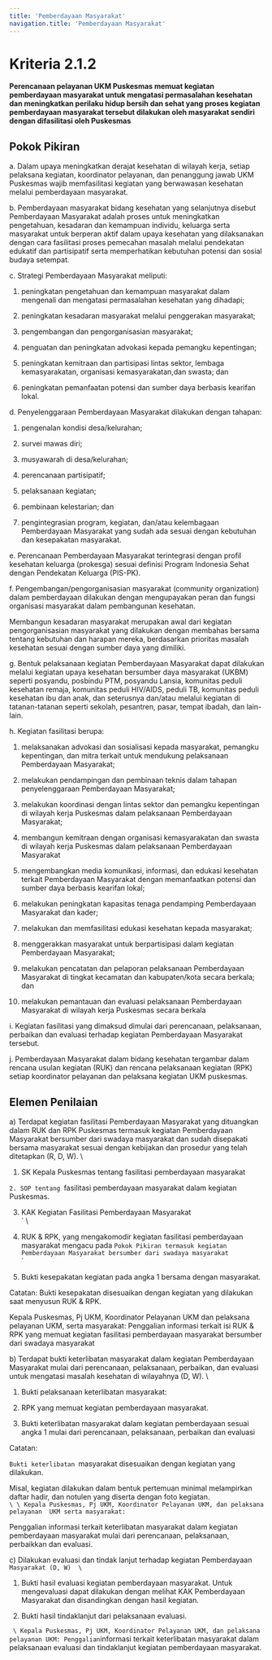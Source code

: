 ```yaml
---
title: 'Pemberdayaan Masyarakat'
navigation.title: 'Pemberdayaan Masyarakat'
---
```


# Kriteria 2.1.2 
**Perencanaan pelayanan UKM Puskesmas memuat kegiatan pemberdayaan masyarakat untuk mengatasi permasalahan kesehatan dan meningkatkan perilaku hidup bersih dan sehat yang proses kegiatan pemberdayaan masyarakat tersebut dilakukan oleh masyarakat sendiri dengan difasilitasi oleh Puskesmas** 



## Pokok Pikiran 

a. Dalam upaya meningkatkan derajat kesehatan di wilayah kerja, setiap pelaksana kegiatan, koordinator pelayanan, dan penanggung jawab UKM Puskesmas wajib memfasilitasi kegiatan yang berwawasan kesehatan melalui pemberdayaan masyarakat. 

b. Pemberdayaan masyarakat bidang kesehatan yang selanjutnya disebut Pemberdayaan Masyarakat adalah proses untuk meningkatkan pengetahuan, kesadaran dan kemampuan individu, keluarga serta masyarakat untuk berperan aktif dalam upaya kesehatan yang dilaksanakan dengan cara fasilitasi proses pemecahan masalah melalui pendekatan edukatif dan partisipatif serta memperhatikan kebutuhan potensi dan sosial budaya setempat. 

c. Strategi Pemberdayaan Masyarakat meliputi: 

1. peningkatan pengetahuan dan kemampuan masyarakat dalam mengenali dan mengatasi permasalahan kesehatan yang dihadapi; 

2. peningkatan kesadaran masyarakat melalui penggerakan masyarakat; 

3. pengembangan dan pengorganisasian masyarakat; 

4. penguatan dan peningkatan advokasi kepada pemangku kepentingan; 

5. peningkatan kemitraan dan partisipasi lintas sektor, lembaga kemasyarakatan, organisasi kemasyarakatan,dan swasta; dan 

6. peningkatan pemanfaatan potensi dan sumber daya berbasis kearifan lokal. 









d. Penyelenggaraan Pemberdayaan Masyarakat dilakukan dengan tahapan: 

1. pengenalan kondisi desa/kelurahan; 

2. survei mawas diri; 

3. musyawarah di desa/kelurahan; 

4. perencanaan partisipatif; 

5. pelaksanaan kegiatan; 

6. pembinaan kelestarian; dan 

7. pengintegrasian program, kegiatan, dan/atau kelembagaan Pemberdayaan Masyarakat yang sudah ada sesuai dengan kebutuhan dan kesepakatan masyarakat. 

e. Perencanaan Pemberdayaan Masyarakat terintegrasi dengan profil kesehatan keluarga (prokesga) sesuai definisi Program Indonesia Sehat dengan Pendekatan Keluarga (PIS-PK). 

f. Pengembangan/pengorganisasian masyarakat (community organization) dalam pemberdayaan dilakukan dengan mengupayakan peran dan fungsi organisasi masyarakat dalam pembangunan kesehatan. 

Membangun kesadaran masyarakat merupakan awal dari kegiatan  pengorganisasian masyarakat yang dilakukan dengan membahas  bersama tentang kebutuhan dan harapan mereka, berdasarkan prioritas masalah kesehatan sesuai dengan sumber daya yang dimiliki. 









g. Bentuk pelaksanaan kegiatan Pemberdayaan Masyarakat dapat dilakukan melalui kegiatan upaya kesehatan bersumber daya masyarakat (UKBM) seperti posyandu, posbindu PTM, posyandu Lansia,  komunitas peduli kesehatan remaja, komunitas peduli HIV/AIDS, peduli TB, komunitas peduli kesehatan ibu dan anak, dan seterusnya  dan/atau  melalui  kegiatan di tatanan-tatanan seperti sekolah, pesantren, pasar, tempat ibadah, dan lain-lain. 

h. Kegiatan fasilitasi berupa: 

1. melaksanakan advokasi dan sosialisasi kepada masyarakat, pemangku kepentingan, dan mitra terkait untuk mendukung pelaksanaan Pemberdayaan Masyarakat; 

2. melakukan pendampingan dan pembinaan teknis dalam tahapan penyelenggaraan Pemberdayaan Masyarakat; 

3. melakukan koordinasi dengan lintas sektor dan pemangku kepentingan di wilayah kerja Puskesmas dalam pelaksanaan Pemberdayaan Masyarakat; 

4. membangun kemitraan dengan organisasi kemasyarakatan dan swasta di wilayah kerja Puskesmas dalam pelaksanaan Pemberdayaan Masyarakat 

5. mengembangkan media komunikasi, informasi, dan edukasi kesehatan terkait Pemberdayaan Masyarakat dengan memanfaatkan potensi dan sumber daya berbasis kearifan lokal; 

6. melakukan peningkatan kapasitas tenaga pendamping Pemberdayaan Masyarakat dan kader; 

7. melakukan dan memfasilitasi edukasi kesehatan kepada masyarakat; 

8. menggerakkan masyarakat untuk berpartisipasi dalam kegiatan Pemberdayaan Masyarakat; 








9. melakukan pencatatan dan  pelaporan pelaksanaan Pemberdayaan Masyarakat di tingkat kecamatan dan kabupaten/kota secara berkala; dan 

10. melakukan pemantauan dan evaluasi pelaksanaan Pemberdayaan Masyarakat di wilayah kerja Puskesmas secara berkala 

i. Kegiatan fasilitasi yang dimaksud dimulai dari perencanaan, pelaksanaan, perbaikan dan evaluasi terhadap kegiatan Pemberdayaan Masyarakat tersebut. 

j. Pemberdayaan Masyarakat dalam bidang kesehatan tergambar dalam rencana usulan kegiatan (RUK) dan rencana pelaksanaan kegiatan (RPK) setiap koordinator pelayanan dan pelaksana kegiatan UKM puskesmas. 
## Elemen Penilaian 




 a) Terdapat kegiatan fasilitasi Pemberdayaan Masyarakat yang dituangkan dalam RUK dan RPK Puskesmas termasuk kegiatan Pemberdayaan Masyarakat bersumber dari swadaya masyarakat dan sudah disepakati bersama masyarakat sesuai dengan kebijakan dan prosedur yang telah ditetapkan (R, D, W). \




1. SK Kepala Puskesmas tentang fasilitasi pemberdayaan masyarakat 



`2. SOP tentang `fasilitasi pemberdayaan masyarakat dalam kegiatan Puskesmas.

3. KAK Kegiatan Fasilitasi Pemberdayaan Masyarakat  \
` \
1. RUK & RPK, yang mengakomodir kegiatan fasilitasi pemberdayaan masyarakat mengacu pada `Pokok Pikiran termasuk kegiatan Pemberdayaan Masyarakat bersumber dari swadaya masyarakat` \
`

2. Bukti kesepakatan kegiatan pada angka 1 bersama dengan masyarakat.

Catatan: Bukti kesepakatan disesuaikan dengan kegiatan yang dilakukan saat menyusun RUK & RPK.



Kepala Puskesmas, Pj UKM, Koordinator Pelayanan UKM dan pelaksana pelayanan UKM, serta masyarakat: Penggalian informasi   terkait isi RUK  & RPK yang memuat kegiatan fasilitasi pemberdayaan masyarakat bersumber  dari swadaya masyarakat 




 b) Terdapat bukti keterlibatan masyarakat dalam kegiatan Pemberdayaan Masyarakat mulai dari perencanaan, pelaksanaan, perbaikan, dan evaluasi untuk mengatasi masalah kesehatan di wilayahnya (D, W).  \


1. Bukti pelaksanaan keterlibatan masyarakat: 



2. RPK yang memuat kegiatan pemberdayaan masyarakat. 

3. Bukti keterlibatan masyarakat dalam kegiatan pemberdayaan sesuai angka 1 mulai dari perencanaan, pelaksanaan, perbaikan dan evaluasi 


Catatan: 



`Bukti keterlibatan `masyarakat disesuaikan dengan kegiatan yang dilakukan. 

Misal, kegiatan dilakukan dalam bentuk pertemuan minimal melampirkan daftar hadir, dan notulen yang diserta dengan foto kegiatan.  \
` \
  \
Kepala Puskesmas, Pj UKM, Koordinator Pelayanan UKM, dan pelaksana pelayanan  UKM serta masyarakat: `



Penggalian informasi terkait keterlibatan masyarakat dalam kegiatan pemberdayaan masyarakat mulai dari perencanaan, pelaksanaan, perbaikkan  dan evaluasi. 




 c) Dilakukan evaluasi dan tindak lanjut terhadap kegiatan Pemberdayaan `Masyarakat (D, W)  \
`



1. Bukti hasil evaluasi kegiatan pemberdayaan masyarakat. Untuk mengevaluasi dapat dilakukan dengan melihat KAK Pemberdayaan Masyarakat dan disandingkan dengan hasil kegiatan.



2. Bukti hasil tindaklanjut dari pelaksanaan evaluasi. 

`  \
Kepala Puskesmas, Pj UKM, Koordinator Pelayanan UKM, dan pelaksana pelayanan UKM: Penggalian `informasi terkait keterlibatan masyarakat dalam pelaksanaan evaluasi dan tindaklanjut kegiatan pemberdayaan masyarakat.



